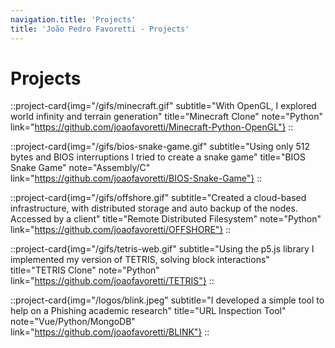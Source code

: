 ```yaml
---
navigation.title: 'Projects'
title: 'João Pedro Favoretti - Projects'
---
```


# Projects

::project-card{img="/gifs/minecraft.gif" subtitle="With OpenGL, I explored world infinity and terrain generation" title="Minecraft Clone" note="Python" link="https://github.com/joaofavoretti/Minecraft-Python-OpenGL"}
::

::project-card{img="/gifs/bios-snake-game.gif" subtitle="Using only 512 bytes and BIOS interruptions I tried to create a snake game" title="BIOS Snake Game" note="Assembly/C" link="https://github.com/joaofavoretti/BIOS-Snake-Game"}
::

::project-card{img="/gifs/offshore.gif" subtitle="Created a cloud-based infrastructure, with distributed storage and auto backup of the nodes. Accessed by a client" title="Remote Distributed Filesystem" note="Python" link="https://github.com/joaofavoretti/OFFSHORE"}
::

::project-card{img="/gifs/tetris-web.gif" subtitle="Using the p5.js library I implemented my version of TETRIS, solving block interactions" title="TETRIS Clone" note="Python" link="https://github.com/joaofavoretti/TETRIS"}
::

::project-card{img="/logos/blink.jpeg" subtitle="I developed a simple tool to help on a Phishing academic research" title="URL Inspection Tool" note="Vue/Python/MongoDB" link="https://github.com/joaofavoretti/BLINK"}
::
